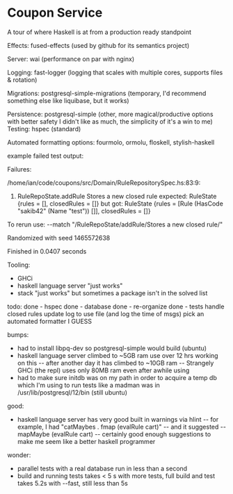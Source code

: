 # Coupon Service

A tour of where Haskell is at from a production ready standpoint

Effects: fused-effects (used by github for its semantics project)

Server: wai (performance on par with nginx)

Logging: fast-logger (logging that scales with multiple cores, supports files & rotation)

Migrations: postgresql-simple-migrations (temporary, I'd recommend something else like liquibase, but it works)

Persistence: postgresql-simple (other, more magical/productive options with better safety I didn't like as much, the simplicity of it's a win to me)
Testing: hspec (standard)

Automated formatting options: fourmolo, ormolu, floskell, stylish-haskell

example failed test output:

Failures:

  /home/ian/code/coupons/src/Domain/RuleRepositorySpec.hs:83:9: 
  1) RuleRepoState.addRule Stores a new closed rule
       expected: RuleState {rules = [], closedRules = []}
        but got: RuleState {rules = [Rule (HasCode "sakib42" (Name "test")) []], closedRules = []}

  To rerun use: --match "/RuleRepoState/addRule/Stores a new closed rule/"

Randomized with seed 1465572638

Finished in 0.0407 seconds

Tooling: 
- GHCi
- haskell language server "just works"
- stack "just works" but sometimes a package isn't in the solved list

todo:
done - hspec
done - database
done - re-organize
done - tests
handle closed rules
update log to use file (and log the time of msgs)
pick an automated formatter I GUESS

bumps:
- had to install libpq-dev so postgresql-simple would build (ubuntu)
- haskell language server climbed to ~5GB ram use over 12 hrs working on this
-- after another day it has climbed to ~10GB ram
-- Strangely GHCi (the repl) uses only 80MB ram even after awhile using
- had to make sure initdb was on my path in order to acquire a temp db which
  I'm using to run tests like a madman
  was in /usr/lib/postgresql/12/bin (still ubuntu)

good:
- haskell language server has very good built in warnings via hlint
-- for example, I had "catMaybes . fmap (evalRule cart)"
-- and it suggested
-- mapMaybe (evalRule cart)
-- certainly good enough suggestions to make me seem like a better haskell programmer

wonder:
- parallel tests with a real database run in less than a second
- build and running tests takes < 5 s
  with more tests, full build and test takes 5.2s
  with --fast, still less than 5s

